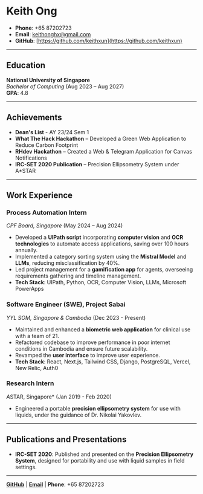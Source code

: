 # Keith Ong

- **Phone**: +65 87202723
- **Email**: [keithonghx@gmail.com](mailto:keithonghx@gmail.com)
- **GitHub**: [https://github.com/keithxun](https://github.com/keithxun)

---

## Education

**National University of Singapore**  
_Bachelor of Computing_ (Aug 2023 – Aug 2027)  
**GPA**: 4.8

---

## Achievements

- **Dean's List** - AY 23/24 Sem 1
- **What The Hack Hackathon** – Developed a Green Web Application to Reduce Carbon Footprint
- **RHdev Hackathon** – Created a Web & Telegram Application for Canvas Notifications
- **IRC-SET 2020 Publication** – Precision Ellipsometry System under A\*STAR

---

## Work Experience

### Process Automation Intern

_CPF Board, Singapore_ (May 2024 – Aug 2024)

- Developed a **UIPath script** incorporating **computer vision** and **OCR technologies** to automate access applications, saving over 100 hours annually.
- Implemented a category sorting system using the **Mistral Model** and **LLMs**, reducing misclassification by 40%.
- Led project management for a **gamification app** for agents, overseeing requirements gathering and timeline management.
- **Tech Stack**: UIPath, Python, OCR, Computer Vision, LLMs, Microsoft PowerApps

### Software Engineer (SWE), Project Sabai

_YYL SOM, Singapore & Cambodia_ (Dec 2023 - Present)

- Maintained and enhanced a **biometric web application** for clinical use with a team of 21.
- Refactored codebase to improve performance in poor internet conditions in Cambodia and ensure future scalability.
- Revamped the **user interface** to improve user experience.
- **Tech Stack**: React, Next.js, Tailwind CSS, Django, PostgreSQL, Vercel, New Relic, Auth0

### Research Intern

*A*STAR, Singapore\* (Jan 2019 - Feb 2020)

- Engineered a portable **precision ellipsometry system** for use with liquids, under the guidance of Dr. Nikolai Yakovlev.

---

## Publications and Presentations

- **IRC-SET 2020**: Published and presented on the **Precision Ellipsometry System**, designed for portability and use with liquid samples in field settings.

---

**[GitHub](https://github.com/keithxun)** | **[Email](mailto:keithonghx@gmail.com)** | **Phone**: +65 87202723
